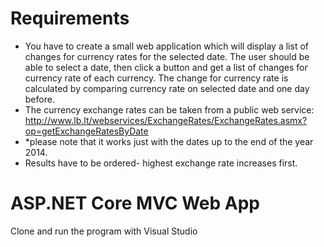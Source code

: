 # Requirements
* You have to create a small web application which will display a list of changes for currency rates for the selected date. The user should be able to select a date, then click a button and get a list of changes for currency rate of each currency.
The change for currency rate is calculated by comparing currency rate on selected date and one day before.
* The currency exchange rates can be taken from a public web service: http://www.lb.lt/webservices/ExchangeRates/ExchangeRates.asmx?op=getExchangeRatesByDate
* *please note that it works just with the dates up to the end of the year 2014.
* Results have to be ordered- highest exchange rate increases first.

# ASP.NET Core MVC Web App
Clone and run the program with Visual Studio

